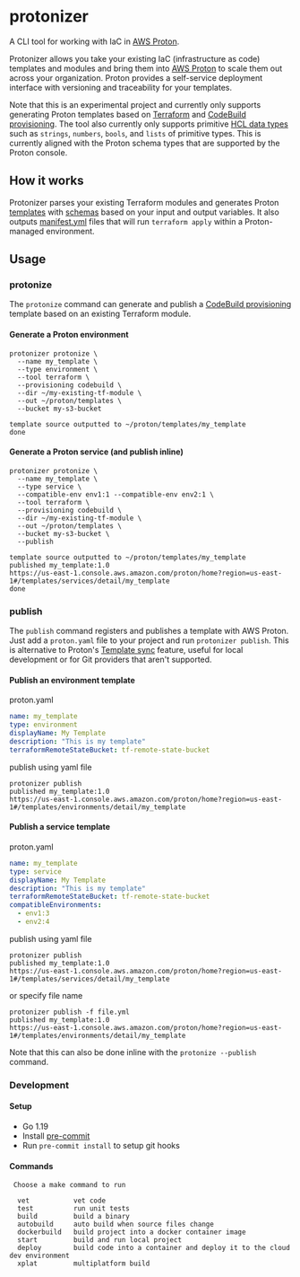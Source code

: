 # protonizer

A CLI tool for working with IaC in [AWS Proton](https://aws.amazon.com/proton/).

Protonizer allows you take your existing IaC (infrastructure as code) templates and modules and bring them into [AWS Proton](https://aws.amazon.com/proton/) to scale them out across your organization. Proton provides a self-service deployment interface with versioning and traceability for your templates.

Note that this is an experimental project and currently only supports generating Proton templates based on [Terraform](https://www.terraform.io/) and [CodeBuild provisioning](https://docs.aws.amazon.com/proton/latest/userguide/ag-works-prov-methods.html).  The tool also currently only supports primitive [HCL data types](https://developer.hashicorp.com/terraform/language/expressions/types#types) such as `strings`, `numbers`, `bools`, and `lists` of primitive types. This is currently aligned with the Proton schema types that are supported by the Proton console.


## How it works

Protonizer parses your existing Terraform modules and generates Proton [templates](https://docs.aws.amazon.com/proton/latest/userguide/ag-template-authoring.html) with [schemas](https://docs.aws.amazon.com/proton/latest/userguide/ag-schema.html) based on your input and output variables.  It also outputs [manifest.yml](https://docs.aws.amazon.com/proton/latest/userguide/ag-wrap-up.html) files that will run `terraform apply` within a Proton-managed environment.


## Usage

### protonize

The `protonize` command can generate and publish a [CodeBuild provisioning](https://docs.aws.amazon.com/proton/latest/userguide/ag-works-prov-methods.html) template based on an existing Terraform module.

#### Generate a Proton environment

```
protonizer protonize \
  --name my_template \
  --type environment \
  --tool terraform \
  --provisioning codebuild \
  --dir ~/my-existing-tf-module \
  --out ~/proton/templates \
  --bucket my-s3-bucket

template source outputted to ~/proton/templates/my_template
done
```

#### Generate a Proton service (and publish inline)

```
protonizer protonize \
  --name my_template \
  --type service \
  --compatible-env env1:1 --compatible-env env2:1 \
  --tool terraform \
  --provisioning codebuild \
  --dir ~/my-existing-tf-module \
  --out ~/proton/templates \
  --bucket my-s3-bucket \
  --publish

template source outputted to ~/proton/templates/my_template
published my_template:1.0
https://us-east-1.console.aws.amazon.com/proton/home?region=us-east-1#/templates/services/detail/my_template
done
```

### publish

The `publish` command registers and publishes a template with AWS Proton. Just add a `proton.yaml` file to your project and run `protonizer publish`. This is alternative to Proton's [Template sync](https://docs.aws.amazon.com/proton/latest/userguide/ag-template-sync-configs.html) feature, useful for local development or for Git providers that aren't supported.

#### Publish an environment template

proton.yaml

```yaml
name: my_template
type: environment
displayName: My Template
description: "This is my template"
terraformRemoteStateBucket: tf-remote-state-bucket
```

publish using yaml file

```
protonizer publish
published my_template:1.0
https://us-east-1.console.aws.amazon.com/proton/home?region=us-east-1#/templates/environments/detail/my_template
```

#### Publish a service template

proton.yaml

```yaml
name: my_template
type: service
displayName: My Template
description: "This is my template"
terraformRemoteStateBucket: tf-remote-state-bucket
compatibleEnvironments:
  - env1:3
  - env2:4
```

publish using yaml file

```
protonizer publish
published my_template:1.0
https://us-east-1.console.aws.amazon.com/proton/home?region=us-east-1#/templates/services/detail/my_template
```

or specify file name

```
protonizer publish -f file.yml
published my_template:1.0
https://us-east-1.console.aws.amazon.com/proton/home?region=us-east-1#/templates/environments/detail/my_template
```

Note that this can also be done inline with the `protonize --publish` command.


### Development

#### Setup

- Go 1.19
- Install [pre-commit](https://pre-commit.com/)
- Run `pre-commit install` to setup git hooks

#### Commands

```
 Choose a make command to run

  vet           vet code
  test          run unit tests
  build         build a binary
  autobuild     auto build when source files change
  dockerbuild   build project into a docker container image
  start         build and run local project
  deploy        build code into a container and deploy it to the cloud dev environment
  xplat         multiplatform build
```
